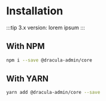 # Installation

:::tip 3.x version:
lorem ipsum
:::

## With NPM
```bash
npm i --save @dracula-admin/core
```

## With YARN
```bash
yarn add @dracula-admin/core --save
```